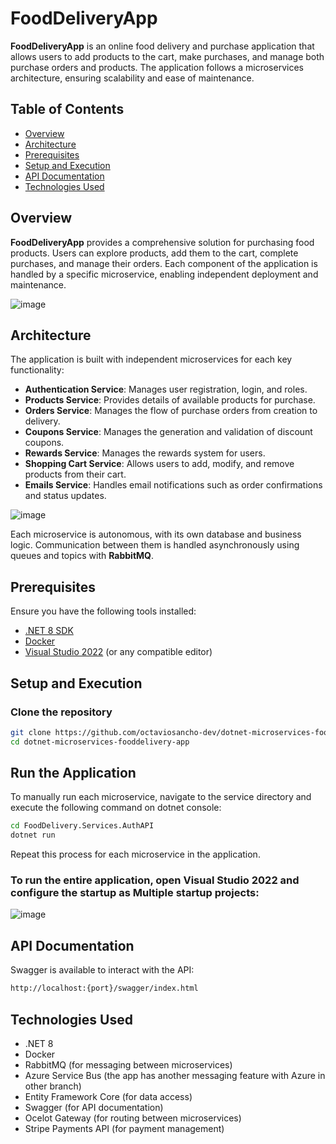 # FoodDeliveryApp

**FoodDeliveryApp** is an online food delivery and purchase application that allows users to add products to the cart, make purchases, and manage both purchase orders and products. The application follows a microservices architecture, ensuring scalability and ease of maintenance.

## Table of Contents

- [Overview](#overview)
- [Architecture](#architecture)
- [Prerequisites](#prerequisites)
- [Setup and Execution](#setup-and-execution)
- [API Documentation](#api-documentation)
- [Technologies Used](#technologies-used)

## Overview

**FoodDeliveryApp** provides a comprehensive solution for purchasing food products. Users can explore products, add them to the cart, complete purchases, and manage their orders. Each component of the application is handled by a specific microservice, enabling independent deployment and maintenance.

![image](https://github.com/user-attachments/assets/c2935573-c298-4f28-8a08-e557b817b8c3)


## Architecture

The application is built with independent microservices for each key functionality:

- **Authentication Service**: Manages user registration, login, and roles.
- **Products Service**: Provides details of available products for purchase.
- **Orders Service**: Manages the flow of purchase orders from creation to delivery.
- **Coupons Service**: Manages the generation and validation of discount coupons.
- **Rewards Service**: Manages the rewards system for users.
- **Shopping Cart Service**: Allows users to add, modify, and remove products from their cart.
- **Emails Service**: Handles email notifications such as order confirmations and status updates.

![image](https://github.com/user-attachments/assets/332e3d51-a293-487a-a24c-3248be3d21f6)


Each microservice is autonomous, with its own database and business logic. Communication between them is handled asynchronously using queues and topics with **RabbitMQ**.

## Prerequisites

Ensure you have the following tools installed:

- [.NET 8 SDK](https://dotnet.microsoft.com/download/dotnet/8.0)
- [Docker](https://www.docker.com/)
- [Visual Studio 2022](https://visualstudio.microsoft.com/) (or any compatible editor)

## Setup and Execution

### Clone the repository

```bash
git clone https://github.com/octaviosancho-dev/dotnet-microservices-fooddelivery-app.git
cd dotnet-microservices-fooddelivery-app
```
## Run the Application

To manually run each microservice, navigate to the service directory and execute the following command on dotnet console:

```bash
cd FoodDelivery.Services.AuthAPI
dotnet run
```
Repeat this process for each microservice in the application.

### To run the entire application, open Visual Studio 2022 and configure the startup as Multiple startup projects:

![image](https://github.com/user-attachments/assets/7a9c8218-918b-4405-8d05-9499d2596e38)


## API Documentation

Swagger is available to interact with the API:

```bash
http://localhost:{port}/swagger/index.html
```

## Technologies Used

- .NET 8
- Docker
- RabbitMQ (for messaging between microservices)
- Azure Service Bus (the app has another messaging feature with Azure in other branch)
- Entity Framework Core (for data access)
- Swagger (for API documentation)
- Ocelot Gateway (for routing between microservices)
- Stripe Payments API (for payment management)
